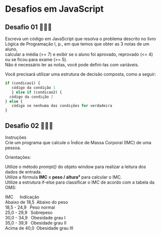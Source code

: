 # Desafios em JavaScript

## Desafio 01 👩🏻‍💻

Escreva um código em JavaScript que resolva o problema descrito no 
livro Lógica de Programação I, p., em que temos que obter as 3 notas de um aluno,   
calcular a média (>= 7) e exibir se o aluno foi aprovado, 
reprovado (<= 4) ou se ficou para exame (>= 5).   
Não é necessário ler as notas, você pode defini-las com variáveis.

 Você precisará utilizar uma estrutura de decisão composta, como a seguir:
 ~~~js
 if (condicao1) {
    código da condição 1
    } else if (condicao2) {
   código da condição 2
 } else {
    código se nenhuma das condições for verdadeira
 }
~~~
##

## Desafio 02 👩🏻‍💻

Instruções  
Crie um programa que calcule o Índice de Massa Corporal (IMC) de uma pessoa.

Orientações:

Utilize o método *prompt()* do objeto window para realizar a leitura dos dados de entrada.  
Utilize a fórmula **IMC = peso / altura²** para calcular o IMC.  
Utilize a estrutura if-else para classificar o IMC de acordo com a tabela da OMS:  

IMC   Indicação  
Abaixo de 18,5 Abaixo do peso  
18,5 - 24,9  Peso normal  
25,0 - 29,9  Sobrepeso  
30,0 - 34,9  Obesidade grau I  
35,0 - 39,9  Obesidade grau II  
Acima de 40,0 Obesidade grau III  
